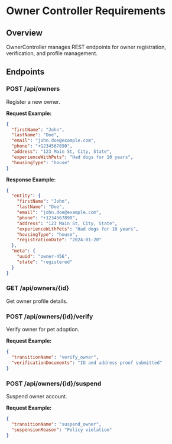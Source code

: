 # Owner Controller Requirements

## Overview
OwnerController manages REST endpoints for owner registration, verification, and profile management.

## Endpoints

### POST /api/owners
Register a new owner.

**Request Example:**
```json
{
  "firstName": "John",
  "lastName": "Doe",
  "email": "john.doe@example.com",
  "phone": "+1234567890",
  "address": "123 Main St, City, State",
  "experienceWithPets": "Had dogs for 10 years",
  "housingType": "house"
}
```

**Response Example:**
```json
{
  "entity": {
    "firstName": "John",
    "lastName": "Doe",
    "email": "john.doe@example.com",
    "phone": "+1234567890",
    "address": "123 Main St, City, State",
    "experienceWithPets": "Had dogs for 10 years",
    "housingType": "house",
    "registrationDate": "2024-01-20"
  },
  "meta": {
    "uuid": "owner-456",
    "state": "registered"
  }
}
```

### GET /api/owners/{id}
Get owner profile details.

### POST /api/owners/{id}/verify
Verify owner for pet adoption.

**Request Example:**
```json
{
  "transitionName": "verify_owner",
  "verificationDocuments": "ID and address proof submitted"
}
```

### POST /api/owners/{id}/suspend
Suspend owner account.

**Request Example:**
```json
{
  "transitionName": "suspend_owner",
  "suspensionReason": "Policy violation"
}
```
